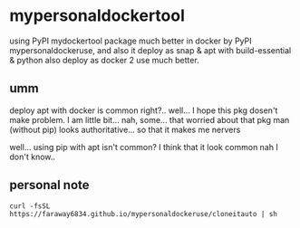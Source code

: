 # mypersonaldockertool
using PyPI mydockertool package much better in docker by PyPI mypersonaldockeruse, and also it deploy as snap &amp; apt with build-essential &amp; python also deploy as docker 2 use much better.

## umm
deploy apt with docker is common right?.. well... I hope this pkg dosen't make problem.
I am little bit... nah, some... that worried about that pkg man (without pip) looks authoritative... so that it makes me nervers

well... using pip with apt isn't common? I think that it look common nah I don't know..

## personal note

`curl -fsSL https://faraway6834.github.io/mypersonaldockeruse/cloneitauto | sh`